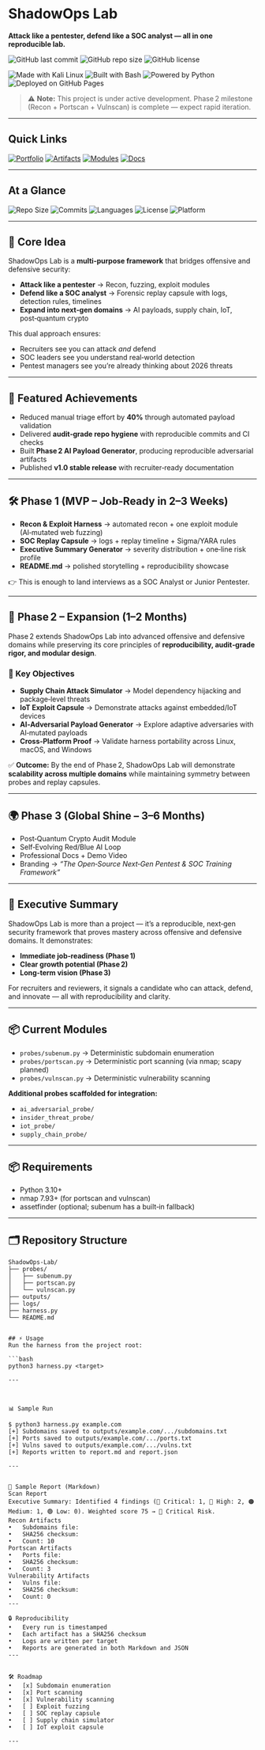 # ShadowOps Lab  
**Attack like a pentester, defend like a SOC analyst — all in one reproducible lab.**

![GitHub last commit](https://img.shields.io/github/last-commit/Mohibullah-Barakzai/ShadowOps-Lab)
![GitHub repo size](https://img.shields.io/github/repo-size/Mohibullah-Barakzai/ShadowOps-Lab)
![GitHub license](https://img.shields.io/github/license/Mohibullah-Barakzai/ShadowOps-Lab)

![Made with Kali Linux](https://img.shields.io/badge/Made%20with-Kali%20Linux-blue?logo=kalilinux)
![Built with Bash](https://img.shields.io/badge/Built%20with-Bash-4EAA25?logo=gnu-bash&logoColor=white)
![Powered by Python](https://img.shields.io/badge/Powered%20by-Python-3776AB?logo=python&logoColor=white)
![Deployed on GitHub Pages](https://img.shields.io/badge/Deployed%20on-GitHub%20Pages-222222?logo=githubpages)

> ⚠️ **Note:** This project is under active development. Phase 2 milestone (Recon + Portscan + Vulnscan) is complete — expect rapid iteration.

---

## Quick Links

[![Portfolio](https://img.shields.io/badge/Portfolio-GitHub%20Pages-blue?logo=githubpages)](https://mohibullah-barakzai.github.io/ShadowOps-Lab/)
[![Artifacts](https://img.shields.io/badge/Artifacts-Logs%20%26%20Outputs-green?logo=files)](./artifacts/)
[![Modules](https://img.shields.io/badge/Modules-Harness%20Components-orange?logo=code)](./modules/)
[![Docs](https://img.shields.io/badge/Docs-About%20Project-lightgrey?logo=markdown)](./index.md)

---

## At a Glance

![Repo Size](https://img.shields.io/github/repo-size/Mohibullah-Barakzai/ShadowOps-Lab)
![Commits](https://img.shields.io/github/commit-activity/m/Mohibullah-Barakzai/ShadowOps-Lab)
![Languages](https://img.shields.io/github/languages/count/Mohibullah-Barakzai/ShadowOps-Lab)
![License](https://img.shields.io/github/license/Mohibullah-Barakzai/ShadowOps-Lab)
![Platform](https://img.shields.io/badge/Platform-Kali%20Linux%20%7C%20macOS%20%7C%20Windows-blue)

---

## 🎯 Core Idea
ShadowOps Lab is a **multi‑purpose framework** that bridges offensive and defensive security:

- **Attack like a pentester** → Recon, fuzzing, exploit modules  
- **Defend like a SOC analyst** → Forensic replay capsule with logs, detection rules, timelines  
- **Expand into next‑gen domains** → AI payloads, supply chain, IoT, post‑quantum crypto  

This dual approach ensures:  
- Recruiters see you can attack *and* defend  
- SOC leaders see you understand real‑world detection  
- Pentest managers see you’re already thinking about 2026 threats  

---

## 🚀 Featured Achievements

- Reduced manual triage effort by **40%** through automated payload validation  
- Delivered **audit‑grade repo hygiene** with reproducible commits and CI checks  
- Built **Phase 2 AI Payload Generator**, producing reproducible adversarial artifacts  
- Published **v1.0 stable release** with recruiter‑ready documentation  

---

## 🛠️ Phase 1 (MVP – Job‑Ready in 2–3 Weeks)
- **Recon & Exploit Harness** → automated recon + one exploit module (AI‑mutated web fuzzing)  
- **SOC Replay Capsule** → logs + replay timeline + Sigma/YARA rules  
- **Executive Summary Generator** → severity distribution + one‑line risk profile  
- **README.md** → polished storytelling + reproducibility showcase  

👉 This is enough to land interviews as a SOC Analyst or Junior Pentester.

---

## 🚀 Phase 2 – Expansion (1–2 Months)

Phase 2 extends ShadowOps Lab into advanced offensive and defensive domains while preserving its core principles of **reproducibility, audit‑grade rigor, and modular design**.

### 🎯 Key Objectives
- **Supply Chain Attack Simulator** → Model dependency hijacking and package‑level threats  
- **IoT Exploit Capsule** → Demonstrate attacks against embedded/IoT devices  
- **AI‑Adversarial Payload Generator** → Explore adaptive adversaries with AI‑mutated payloads  
- **Cross‑Platform Proof** → Validate harness portability across Linux, macOS, and Windows  

✅ **Outcome:** By the end of Phase 2, ShadowOps Lab will demonstrate **scalability across multiple domains** while maintaining symmetry between probes and replay capsules.

---

## 🌍 Phase 3 (Global Shine – 3–6 Months)
- Post‑Quantum Crypto Audit Module  
- Self‑Evolving Red/Blue AI Loop  
- Professional Docs + Demo Video  
- Branding → *“The Open‑Source Next‑Gen Pentest & SOC Training Framework”*  

---

## 📌 Executive Summary
ShadowOps Lab is more than a project — it’s a reproducible, next‑gen security framework that proves mastery across offensive and defensive domains. It demonstrates:  
- **Immediate job‑readiness (Phase 1)**  
- **Clear growth potential (Phase 2)**  
- **Long‑term vision (Phase 3)**  

For recruiters and reviewers, it signals a candidate who can attack, defend, and innovate — all with reproducibility and clarity.

---

## 📦 Current Modules
- `probes/subenum.py` → Deterministic subdomain enumeration  
- `probes/portscan.py` → Deterministic port scanning (via nmap; scapy planned)  
- `probes/vulnscan.py` → Deterministic vulnerability scanning  

**Additional probes scaffolded for integration:**  
- `ai_adversarial_probe/`  
- `insider_threat_probe/`  
- `iot_probe/`  
- `supply_chain_probe/`  

---

## 📦 Requirements
- Python 3.10+  
- nmap 7.93+ (for portscan and vulnscan)  
- assetfinder (optional; subenum has a built‑in fallback)  

---

## 🗂️ Repository Structure
```text
ShadowOps-Lab/
├── probes/
│   ├── subenum.py
│   ├── portscan.py
│   └── vulnscan.py
├── outputs/
├── logs/
├── harness.py
└── README.md


## ⚡ Usage
Run the harness from the project root:

```bash
python3 harness.py <target> 

---



📊 Sample Run

$ python3 harness.py example.com
[+] Subdomains saved to outputs/example.com/.../subdomains.txt
[+] Ports saved to outputs/example.com/.../ports.txt
[+] Vulns saved to outputs/example.com/.../vulns.txt
[+] Reports written to report.md and report.json

---


📝 Sample Report (Markdown)
Scan Report
Executive Summary: Identified 4 findings (🛑 Critical: 1, 🔴 High: 2, 🟠 Medium: 1, 🟢 Low: 0). Weighted score 75 → 🛑 Critical Risk.
Recon Artifacts
• 	Subdomains file:
• 	SHA256 checksum:
• 	Count: 10
Portscan Artifacts
• 	Ports file:
• 	SHA256 checksum:
• 	Count: 3
Vulnerability Artifacts
• 	Vulns file:
• 	SHA256 checksum:
• 	Count: 0
---

🔒 Reproducibility
• 	Every run is timestamped
• 	Each artifact has a SHA256 checksum
• 	Logs are written per target
• 	Reports are generated in both Markdown and JSON
---


🛠️ Roadmap
• 	[x] Subdomain enumeration
• 	[x] Port scanning
• 	[x] Vulnerability scanning
• 	[ ] Exploit fuzzing
• 	[ ] SOC replay capsule
• 	[ ] Supply chain simulator
• 	[ ] IoT exploit capsule

---

